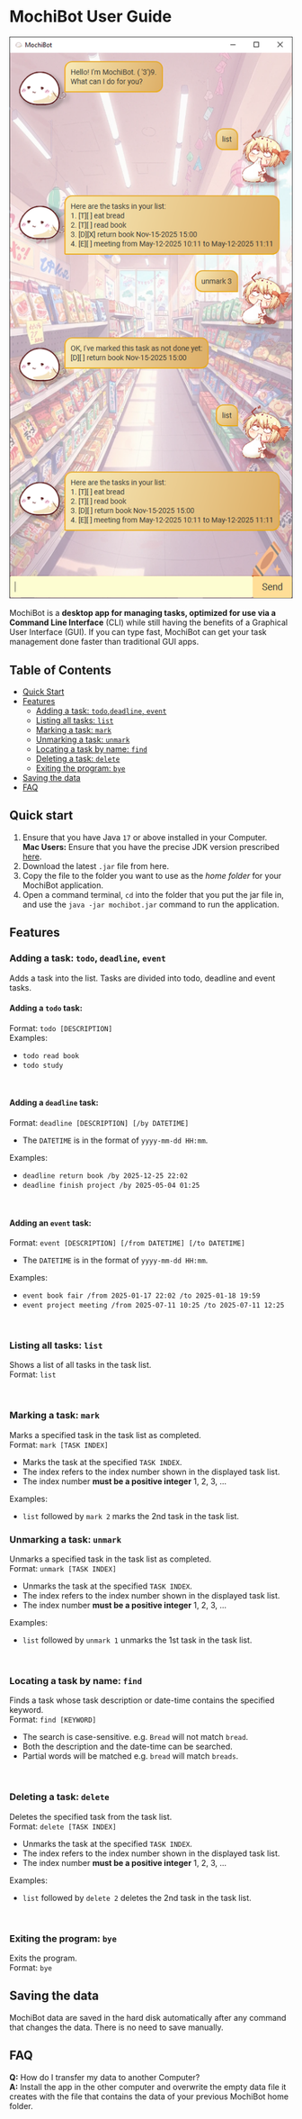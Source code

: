 # MochiBot User Guide

![Screenshot of Mochibot application.](Ui.png)

MochiBot is a **desktop app for managing tasks, optimized for use via a Command Line Interface** (CLI) while still having the benefits of a Graphical User Interface (GUI). If you can type fast, MochiBot can get your task management done faster than traditional GUI apps.

## Table of Contents
- [Quick Start](#quick-start)
- [Features](#features)
  - [Adding a task: `todo`,`deadline`, `event`](#adding-a-task-todo-deadline-event)
  - [Listing all tasks: `list`](#listing-all-tasks-list)
  - [Marking a task: `mark`](#marking-a-task-mark)
  - [Unmarking a task: `unmark`](#unmarking-a-task-unmark)
  - [Locating a task by name: `find`](#locating-a-task-by-name-find)
  - [Deleting a task: `delete`](#deleting-a-task-delete)
  - [Exiting the program: `bye`](#exiting-the-program-bye)
- [Saving the data](#saving-the-data)
- [FAQ](#faq)

## Quick start
1. Ensure that you have Java `17` or above installed in your Computer. <br>
**Mac Users:** Ensure that you have the precise JDK version prescribed [here](https://se-education.org/guides/tutorials/javaInstallationMac.html).
2. Download the latest `.jar` file from here.
3. Copy the file to the folder you want to use as the *home folder* for your MochiBot application.
4. Open a command terminal, `cd` into the folder that you put the jar file in, and use the `java -jar mochibot.jar` command to run the application.

## Features
### Adding a task: `todo`, `deadline`, `event`
Adds a task into the list. Tasks are divided into todo, deadline and event tasks.

#### Adding a `todo` task:
Format: `todo [DESCRIPTION]` <br>
Examples:
- `todo read book`
- `todo study`

<br>

#### Adding a `deadline` task:
Format: `deadline [DESCRIPTION] [/by DATETIME]` <br>
- The `DATETIME` is in the format of `yyyy-mm-dd HH:mm`. <br>

Examples:
- `deadline return book /by 2025-12-25 22:02`
- `deadline finish project /by 2025-05-04 01:25`

<br>

#### Adding an `event` task:
Format: `event [DESCRIPTION] [/from DATETIME] [/to DATETIME]` <br>
- The `DATETIME` is in the format of `yyyy-mm-dd HH:mm`. <br>

Examples:
- `event book fair /from 2025-01-17 22:02 /to 2025-01-18 19:59`
- `event project meeting /from 2025-07-11 10:25 /to 2025-07-11 12:25`

<br>

### Listing all tasks: `list`
Shows a list of all tasks in the task list. <br>
Format: `list`

<br>

### Marking a task: `mark`
Marks a specified task in the task list as completed. <br>
Format: `mark [TASK INDEX]`
- Marks the task at the specified `TASK INDEX`.
- The index refers to the index number shown in the displayed task list.
- The index number **must be a positive integer** 1, 2, 3, ...

Examples:
- `list` followed by `mark 2` marks the 2nd task in the task list.

### Unmarking a task: `unmark`
Unmarks a specified task in the task list as completed. <br>
Format: `unmark [TASK INDEX]`
- Unmarks the task at the specified `TASK INDEX`.
- The index refers to the index number shown in the displayed task list.
- The index number **must be a positive integer** 1, 2, 3, ...

Examples:
- `list` followed by `unmark 1` unmarks the 1st task in the task list.

<br>

### Locating a task by name: `find`
Finds a task whose task description or date-time contains the specified keyword. <br>
Format: `find [KEYWORD]`
- The search is case-sensitive. e.g. `Bread` will not match `bread`.
- Both the description and the date-time can be searched.
- Partial words will be matched e.g. `bread` will match `breads`.

<br>

### Deleting a task: `delete`
Deletes the specified task from the task list. <br>
Format: `delete [TASK INDEX]`
- Unmarks the task at the specified `TASK INDEX`.
- The index refers to the index number shown in the displayed task list.
- The index number **must be a positive integer** 1, 2, 3, ...

Examples:
- `list` followed by `delete 2` deletes the 2nd task in the task list.

<br>

### Exiting the program: `bye`
Exits the program. <br>
Format: `bye`

## Saving the data
MochiBot data are saved in the hard disk automatically after any command that changes the data. There is no need to save manually.

## FAQ
**Q:** How do I transfer my data to another Computer? <br>
**A:** Install the app in the other computer and overwrite the empty data file it creates with the file that contains the data of your previous MochiBot home folder.
